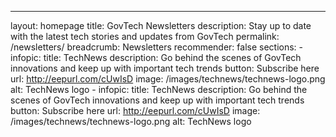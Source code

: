 ---
layout: homepage
title: GovTech Newsletters
description: Stay up to date with the latest tech stories and updates from GovTech
permalink: /newsletters/
breadcrumb: Newsletters
recommender: false
sections:
    - infopic:
        title: TechNews
        description: Go behind the scenes of GovTech innovations and keep up with important tech trends
        button: Subscribe here
        url: <http://eepurl.com/cUwIsD>
        image: /images/technews/technews-logo.png
        alt: TechNews logo
    - infopic:
        title: TechNews
        description: Go behind the scenes of GovTech innovations and keep up with important tech trends
        button: Subscribe here
        url: <http://eepurl.com/cUwIsD>
        image: /images/technews/technews-logo.png
        alt: TechNews logo
